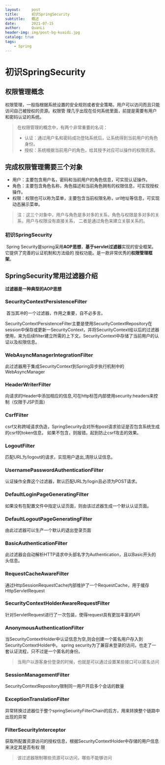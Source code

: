 ```yaml
---
layout:     post
title:      初识SpringSecurity
subtitle:   概述
date:       2021-07-15
author:     QuanLi
header-img: img/post-bg-kuaidi.jpg
catalog: true
tags:
    - Spring
---
```


# 初识SpringSecurity

## 权限管理概念

​	权限管理，一般指根据系统设置的安全规则或者安全策略，用户可以访问而且只能访问自己被授权的资源。权限管 理几乎出现在任何系统里面，前提是需要有用户和密码认证的系统。

> 在权限管理的概念中，有两个非常重要的名词：
>
> - 认证：通过用户名和密码成功登陆系统后，让系统得到当前用户的角色身份。
> - 授权：系统根据当前用户的角色，给其授予对应可以操作的权限资源。

## 完成权限管理需要三个对象

- 用户：主要包含用户名，密码和当前用户的角色信息，可实现认证操作。
- 角色：主要包含角色名称，角色描述和当前角色拥有的权限信息，可实现授权操作。
- 权限：权限也可以称为菜单，主要包含当前权限名称，url地址等信息，可实现动态展示菜单。

> 注：这三个对象中，用户与角色是多对多的关系，角色与权限是多对多的关系，用户与权限没有直接关系， 二者是通过角色来建立关联关系的。

### 初识SpringSecurity

​	Spring Security是spring采用**AOP思想**，**基于servlet过滤器**实现的安全框架。它提供了完善的认证机制和方法级的 授权功能。是一款非常优秀的**权限管理框架**。

## SpringSecurity常用过滤器介绍

**过滤器是一种典型的AOP思想**

### SecurityContextPersistenceFilter

​	首当其冲的一个过滤器，作用之重要，自不必多言。

​	SecurityContextPersistenceFilter主要是使用SecurityContextRepository在session中保存或更新一SecurityContext，并将SecurityContext给以后的过滤器使用，来为后续filter建立所需的上下文。SecurityContext中存储了当前用户的认证以及权限信息。

### WebAsyncManagerIntegrationFilter

此过滤器用于集成SecurityContext到Spring异步执行机制中的WebAsyncManager

### HeaderWriterFilter

向请求的Header中添加相应的信息,可在http标签内部使用security:headers来控制（仅限于JSP页面）

### CsrfFilter

csrf又称跨域请求伪造，SpringSecurity会对所有post请求验证是否包含系统生成的csrf的token信息， 如果不包含，则报错。起到防止csrf攻击的效果。

### LogoutFilter

匹配URL为/logout的请求，实现用户退出,清除认证信息。

### UsernamePasswordAuthenticationFilter

认证操作全靠这个过滤器，默认匹配URL为/login且必须为POST请求。

### DefaultLoginPageGeneratingFilter

如果没有在配置文件中指定认证页面，则由该过滤器生成一个默认认证页面。

### DefaultLogoutPageGeneratingFilter

由此过滤器可以生产一个默认的退出登录页面

### BasicAuthenticationFilter

此过滤器会自动解析HTTP请求中头部名字为Authentication，且以Basic开头的头信息。

### RequestCacheAwareFilter

通过HttpSessionRequestCache内部维护了一个RequestCache，用于缓存HttpServletRequest

### SecurityContextHolderAwareRequestFilter

针对ServletRequest进行了一次包装，使得request具有更加丰富的API

### AnonymousAuthenticationFilter

当SecurityContextHolder中认证信息为空,则会创建一个匿名用户存入到SecurityContextHolder中。 spring security为了兼容未登录的访问，也走了一套认证流程，只不过是一个匿名的身份。

> 当用户以游客身份登录的时候，也就是可以通过设置某些接口可以匿名访问

### SessionManagementFilter

SecurityContextRepository限制同一用户开启多个会话的数量

### ExceptionTranslationFilter

异常转换过滤器位于整个springSecurityFilterChain的后方，用来转换整个链路中出现的异常

### FilterSecurityInterceptor

获取所配置资源访问的授权信息，根据SecurityContextHolder中存储的用户信息来决定其是否有权 限

> 该过滤器限制哪些资源可以访问，哪些不能够访问





